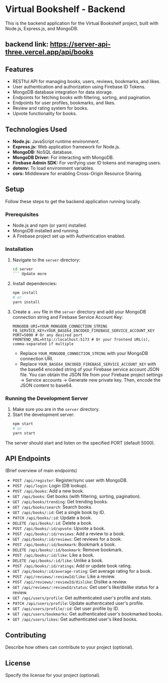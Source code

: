 # Virtual Bookshelf - Backend

This is the backend application for the Virtual Bookshelf project, built with Node.js, Express.js, and MongoDB.

## backend link: https://server-api-three.vercel.app/api/books

## Features


- RESTful API for managing books, users, reviews, bookmarks, and likes.
- User authentication and authorization using Firebase ID Tokens.
- MongoDB database integration for data storage.
- Endpoints for fetching books with filtering, sorting, and pagination.
- Endpoints for user profiles, bookmarks, and likes.
- Review and rating system for books.
- Upvote functionality for books.


## Technologies Used

- **Node.js:** JavaScript runtime environment.
- **Express.js:** Web application framework for Node.js.
- **MongoDB:** NoSQL database.
- **MongoDB Driver:** For interacting with MongoDB.
- **Firebase Admin SDK:** For verifying user ID tokens and managing users.
- **dotenv:** To load environment variables.
- **cors:** Middleware for enabling Cross-Origin Resource Sharing.

## Setup

Follow these steps to get the backend application running locally.

### Prerequisites

- Node.js and npm (or yarn) installed.
- MongoDB installed and running.
- A Firebase project set up with Authentication enabled.

### Installation

1. Navigate to the `server` directory:
   ```bash
   cd server
   ``` Update more

2. Install dependencies:
   ```bash
   npm install
   # or
   yarn install
   ```

3. Create a `.env` file in the `server` directory and add your MongoDB connection string and Firebase Service Account Key:
   ```env
   MONGODB_URI=YOUR_MONGODB_CONNECTION_STRING
   FB_SERVICE_KEY=YOUR_BASE64_ENCODED_FIREBASE_SERVICE_ACCOUNT_KEY
   PORT=5000 # Or any desired port
   FRONTEND_URL=http://localhost:5173 # Or your frontend URL(s), comma-separated if multiple
   ```
   - Replace `YOUR_MONGODB_CONNECTION_STRING` with your MongoDB connection URI.
   - Replace `YOUR_BASE64_ENCODED_FIREBASE_SERVICE_ACCOUNT_KEY` with the base64 encoded string of your Firebase service account JSON file. You can obtain the JSON file from your Firebase project settings -> Service accounts -> Generate new private key. Then, encode the JSON content to base64.

### Running the Development Server

1. Make sure you are in the `server` directory.
2. Start the development server:
   ```bash
   npm start
   # or
   yarn start
   ```

The server should start and listen on the specified PORT (default 5000).

## API Endpoints

(Brief overview of main endpoints)

- `POST /api/register`: Register/sync user with MongoDB.
- `POST /api/login`: Login (DB lookup).
- `POST /api/books`: Add a new book.
- `GET /api/books`: Get books (with filtering, sorting, pagination).
- `GET /api/books/trending`: Get trending books.
- `GET /api/books/search`: Search books.
- `GET /api/books/:id`: Get a single book by ID.
- `PATCH /api/books/:id`: Update a book.
- `DELETE /api/books/:id`: Delete a book.
- `POST /api/books/:id/upvote`: Upvote a book.
- `POST /api/books/:id/reviews`: Add a review to a book.
- `GET /api/books/:id/reviews`: Get reviews for a book.
- `POST /api/books/:id/bookmark`: Bookmark a book.
- `DELETE /api/books/:id/bookmark`: Remove bookmark.
- `POST /api/books/:id/like`: Like a book.
- `DELETE /api/books/:id/like`: Unlike a book.
- `POST /api/books/:id/ratings`: Add or update book rating.
- `GET /api/books/:id/average-rating`: Get average rating for a book.
- `POST /api/reviews/:reviewId/like`: Like a review.
- `POST /api/reviews/:reviewId/dislike`: Dislike a review.
- `GET /api/reviews/:reviewId/status`: Get user's like/dislike status for a review.
- `GET /api/users/profile`: Get authenticated user's profile and stats.
- `PATCH /api/users/profile`: Update authenticated user's profile.
- `GET /api/users/profile/:id`: Get user profile by ID.
- `GET /api/users/bookmarks`: Get authenticated user's bookmarked books.
- `GET /api/users/likes`: Get authenticated user's liked books.

## Contributing

Describe how others can contribute to your project (optional).

## License

Specify the license for your project (optional). 
